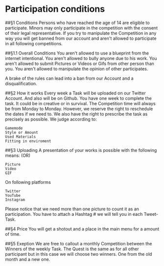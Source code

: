 # Participation conditions
 
##§1 Conditions 
Persons who have reached the age of 14 are eligible to participate.
Minors may only participate in the competition with the consent of their legal representative.
If you try to manipulate the Competition in any way you will get banned from our account and aren't allowed to participate in all following competitions. 
 
##§1.1 Overall Conditions
You aren't allowed to use a blueprint from the internet intentional. 
You aren't allowed to bully anyone due to his work. 
You aren't allowed to submit Pictures or Videos or Gifs from other person than you. 
You aren't allowed to manipulate the opinion of other participates. 
 
A brake of the rules can lead into a ban from our Account and a disqualification. 
 
 
##§2 How it works
Every week a Task will be uploaded on our Twitter Account. And also will be on Github. You have one week to complete the task. It could be in creative or in survival.
The Competition time will always be from Monday to Monday. However, we reserve the right to reschedule the dates if we need to. 
We also have the right to prescribe the task as precisely as possible.
We judge according to:
 
```
Gamemode 
Style or Amount
Used Materials
Fitting in enviroment
```
 
##§3 Uploading 
A presentation of your works is possible with the following means: (OR) 
```
Picture 
Video
GIF
```
On following platforms
```
Twitter
YouTube
Instagram
```
 
Please notice that we need more than one picture to count it as an participation.
You have to attach a Hashtag # we will tell you in each Tweet-Task.
 
##§4 Price
You will get a shotout and a place in the main menu for a amount of time. 
 
##§5 Exeption
We are free to callout a monthly Competition between the Winners of the weekly Task. 
The Quest is the same as for all other participant but in this case we will choose two winners. One from the old month and a new one. 
 